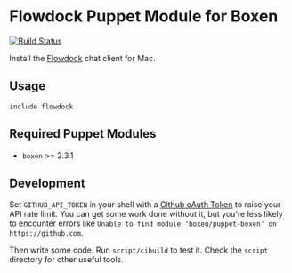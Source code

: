 # Flowdock Puppet Module for Boxen

[![Build Status](https://travis-ci.org/cpetersen/puppet-flowdock.png?branch=master)](https://travis-ci.org/cpetersen/puppet-flowdock)

Install the [Flowdock](http://flowdock.com/) chat client for Mac.

## Usage

```puppet
include flowdock
```

## Required Puppet Modules

* `boxen` >= 2.3.1

## Development

Set `GITHUB_API_TOKEN` in your shell with a [Github oAuth Token](https://help.github.com/articles/creating-an-oauth-token-for-command-line-use) to raise your API rate limit. You can get some work done without it, but you're less likely to encounter errors like `Unable to find module 'boxen/puppet-boxen' on https://github.com`.

Then write some code. Run `script/cibuild` to test it. Check the `script`
directory for other useful tools.